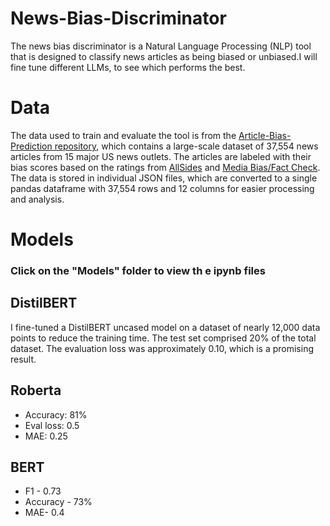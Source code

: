 # News-Bias-Discriminator
The news bias discriminator is a Natural Language Processing (NLP) tool that is designed to classify news articles as being biased or unbiased.I will fine tune different LLMs, to see which performs the best.

# Data

The data used to train and evaluate the tool is from the [Article-Bias-Prediction repository](https://github.com/ramybaly/Article-Bias-Prediction), which contains a large-scale dataset of 37,554 news articles from 15 major US news outlets. The articles are labeled with their bias scores based on the ratings from [AllSides](https://www.allsides.com/media-bias) and [Media Bias/Fact Check](https://mediabiasfactcheck.com/). The data is stored in individual JSON files, which are converted to a single pandas dataframe with 37,554 rows and 12 columns for easier processing and analysis.


# Models

### Click on the "Models" folder to view th e ipynb files

## DistilBERT

I fine-tuned a DistilBERT uncased model on a dataset of nearly 12,000 data points to reduce the training time. The test set comprised 20% of the total dataset. The evaluation loss was approximately 0.10, which is a promising result.


## Roberta

- Accuracy: 81%
- Eval loss: 0.5
-  MAE: 0.25

## BERT
- F1 - 0.73
- Accuracy - 73%
- MAE- 0.4


